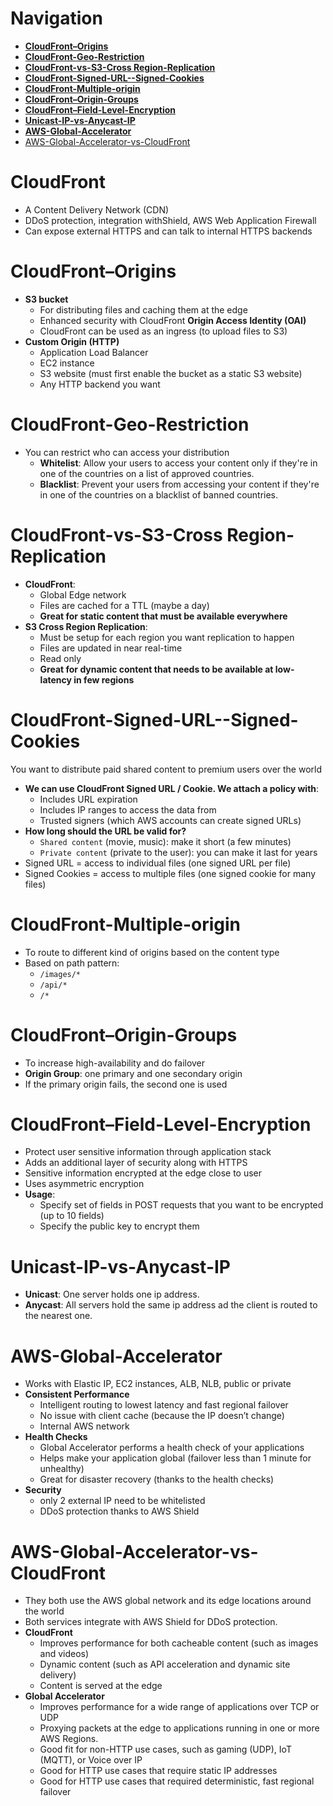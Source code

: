 # Navigation
- [**CloudFront–Origins**](#CloudFront–Origins)
- [**CloudFront-Geo-Restriction**](#CloudFront-Geo-Restriction)
- [**CloudFront-vs-S3-Cross Region-Replication**](#CloudFront-vs-S3-Cross%20Region-Replication)
- [**CloudFront-Signed-URL--Signed-Cookies**](#CloudFront-Signed-URL--Signed-Cookies)
- [**CloudFront-Multiple-origin**](#CloudFront-Multiple-origin)
- [**CloudFront–Origin-Groups**](#CloudFront–Origin-Groups)
- [**CloudFront–Field-Level-Encryption**](#CloudFront–Field-Level-Encryption)
- [**Unicast-IP-vs-Anycast-IP**](#Unicast-IP-vs-Anycast-IP)
- [**AWS-Global-Accelerator**](#AWS-Global-Accelerator)
- [AWS-Global-Accelerator-vs-CloudFront](#AWS-Global-Accelerator-vs-CloudFront)
# CloudFront
- A Content Delivery Network (CDN)
- DDoS protection, integration withShield, AWS Web Application Firewall  
- Can expose external HTTPS and can talk to internal HTTPS backends
# CloudFront–Origins
- **S3 bucket**
	- For distributing files and caching them at the edge  
	- Enhanced security with CloudFront **Origin Access Identity (OAI)**  
	- CloudFront can be used as an ingress (to upload files to S3)
- **Custom Origin (HTTP)**
	- Application Load Balancer  
	- EC2 instance  
	- S3 website (must first enable the bucket as a static S3 website)  
	- Any HTTP backend you want
# CloudFront-Geo-Restriction
- You can restrict who can access your distribution  
	- **Whitelist**: Allow your users to access your content only if they're in one of the countries on a list of approved countries.  
	- **Blacklist**: Prevent your users from accessing your content if they're in one of the countries on a blacklist of banned countries.
# CloudFront-vs-S3-Cross Region-Replication  
- **CloudFront**:  
	- Global Edge network  
	- Files are cached for a TTL (maybe a day)  
	- **Great for static content that must be available everywhere**  
- **S3 Cross Region Replication**:  
	- Must be setup for each region you want replication to happen  
	- Files are updated in near real-time  
	- Read only  
	- **Great for dynamic content that needs to be available at low-latency in few regions**
# CloudFront-Signed-URL--Signed-Cookies
 You want to distribute paid shared content to premium users over the world  
 - **We can use CloudFront Signed URL / Cookie. We attach a policy with**:  
	 - Includes URL expiration  
	 - Includes IP ranges to access the data from  
	 - Trusted signers (which AWS accounts can create signed URLs)  
 - **How long should the URL be valid for?**  
	 - `Shared content` (movie, music): make it short (a few minutes)  
	 - `Private content` (private to the user): you can make it last for years  
 - Signed URL = access to individual files (one signed URL per file)  
 - Signed Cookies = access to multiple files (one signed cookie for many files)
#  CloudFront-Multiple-origin
- To route to different kind of origins based on the content type
- Based on path pattern:
	- `/images/*`
	- `/api/*`
	- `/*`
# CloudFront–Origin-Groups  
- To increase high-availability and do failover  
- **Origin Group**: one primary and one secondary origin  
- If the primary origin fails, the second one is used
# CloudFront–Field-Level-Encryption  
- Protect user sensitive information through application stack  
- Adds an additional layer of security along with HTTPS  
- Sensitive information encrypted at the edge close to user  
- Uses asymmetric encryption  
- **Usage**:  
	- Specify set of fields in POST requests that you want to be encrypted (up to 10 fields)  
	- Specify the public key to encrypt them
# Unicast-IP-vs-Anycast-IP
- **Unicast**: One server holds one ip address.
- **Anycast**: All servers hold the same ip address ad the client is routed to the nearest one.
# AWS-Global-Accelerator
- Works with Elastic IP, EC2 instances, ALB, NLB, public or private  
- **Consistent Performance**  
	- Intelligent routing to lowest latency and fast regional failover  
	- No issue with client cache (because the IP doesn’t change)  
	- Internal AWS network  
- **Health Checks**  
	- Global Accelerator performs a health check of your applications  
	- Helps make your application global (failover less than 1 minute for unhealthy)  
	- Great for disaster recovery (thanks to the health checks)  
- **Security**  
	- only 2 external IP need to be whitelisted  
	- DDoS protection thanks to AWS Shield
# AWS-Global-Accelerator-vs-CloudFront  
- They both use the AWS global network and its edge locations around the world  
- Both services integrate with AWS Shield for DDoS protection.  
- **CloudFront**  
	- Improves performance for both cacheable content (such as images and videos)  
	- Dynamic content (such as API acceleration and dynamic site delivery)  
	- Content is served at the edge  
- **Global Accelerator**  
	- Improves performance for a wide range of applications over TCP or UDP  
	- Proxying packets at the edge to applications running in one or more AWS Regions.  
	- Good fit for non-HTTP use cases, such as gaming (UDP), IoT (MQTT), or Voice over IP  
	- Good for HTTP use cases that require static IP addresses  
	- Good for HTTP use cases that required deterministic, fast regional failover
